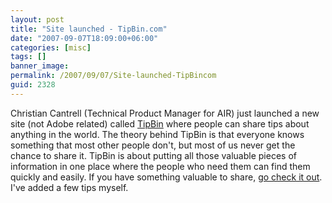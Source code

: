 ```yaml
---
layout: post
title: "Site launched - TipBin.com"
date: "2007-09-07T18:09:00+06:00"
categories: [misc]
tags: []
banner_image: 
permalink: /2007/09/07/Site-launched-TipBincom
guid: 2328
---
```


Christian Cantrell (Technical Product Manager for AIR) just launched a new site (not Adobe related) called <a
href="http://www.tipbin.com">TipBin</a> where people can share tips about anything in the world. The theory behind TipBin is that everyone knows something that most other people don't, but most of us never get the chance to share it. TipBin is about putting all those valuable pieces of information in one place where the people who need them can find them quickly and easily. If you have something valuable to share,
<a href="http://www.tipbin.com">go check it out</a>. I've added a few tips myself.